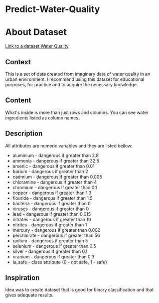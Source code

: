 # Predict-Water-Quality
# About Dataset

[Link to a dataset Water Quality](https://www.kaggle.com/datasets/mssmartypants/water-quality)

## Context
This is a set of data created from imaginary data of water quality in an urban environment. I recommend using this dataset for educational purposes, for practice and to acquire the necessary knowledge.

## Content
What's inside is more than just rows and columns. You can see water ingredients listed as column names.

## Description
All attributes are numeric variables and they are listed bellow:

* aluminium - dangerous if greater than 2.8
* ammonia - dangerous if greater than 32.5
* arsenic - dangerous if greater than 0.01
* barium - dangerous if greater than 2
* cadmium - dangerous if greater than 0.005
* chloramine - dangerous if greater than 4
* chromium - dangerous if greater than 0.1
* copper - dangerous if greater than 1.3
* flouride - dangerous if greater than 1.5
* bacteria - dangerous if greater than 0
* viruses - dangerous if greater than 0
* lead - dangerous if greater than 0.015
* nitrates - dangerous if greater than 10
* nitrites - dangerous if greater than 1
* mercury - dangerous if greater than 0.002
* perchlorate - dangerous if greater than 56
* radium - dangerous if greater than 5
* selenium - dangerous if greater than 0.5
* silver - dangerous if greater than 0.1
* uranium - dangerous if greater than 0.3
* is_safe - class attribute {0 - not safe, 1 - safe}

## Inspiration
Idea was to create dataset that is good for binary classification and that gives adequate results.
